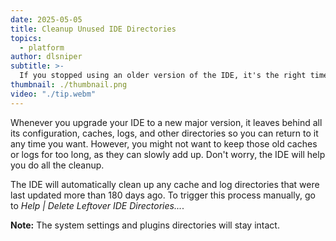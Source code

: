 ```yaml
---
date: 2025-05-05
title: Cleanup Unused IDE Directories
topics:
  - platform
author: dlsniper
subtitle: >-
  If you stopped using an older version of the IDE, it's the right time to do some cleanup.
thumbnail: ./thumbnail.png
video: "./tip.webm"
---
```


Whenever you upgrade your IDE to a new major version, it leaves behind all its configuration, caches, logs, and other directories so you can return to it any time you want. However, you might not want to keep those old caches or logs for too long, as they can slowly add up. Don't worry, the IDE will help you do all the cleanup.

The IDE will automatically clean up any cache and log directories that were last updated more than 180 days ago. To trigger this process manually, go to _Help | Delete Leftover IDE Directories..._.

**Note:** The system settings and plugins directories will stay intact.
